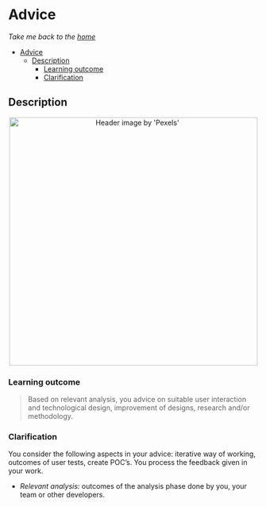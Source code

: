 # Advice

_Take me back to the [home](../../README.md)_

- [Advice](#advice)
  - [Description](#description)
    - [Learning outcome](#learning-outcome)
    - [Clarification](#clarification)

## Description

<p align="center">
  <img src=https://images.pexels.com/photos/15319046/pexels-photo-15319046/free-photo-of-dietitian-writing-weekly-meals-plan.jpeg alt="Header image by 'Pexels'" width=500 height=500>
</p>

### Learning outcome

> Based on relevant analysis, you advice on suitable user interaction and technological design, improvement of designs, research and/or methodology.

### Clarification

You consider the following aspects in your advice: iterative way of working, outcomes of user tests, create POC’s. You process the feedback given in your work.

- _Relevant analysis:_ outcomes of the analysis phase done by you, your team or other developers.
